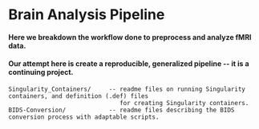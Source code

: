 # Brain Analysis Pipeline

#### Here we breakdown the workflow done to preprocess and analyze fMRI data.
#### Our attempt here is create a reproducible, generalized pipeline -- it is a continuing project.

    Singularity_Containers/     -- readme files on running Singularity containers, and definition (.def) files  
                                   for creating Singularity containers. 
    BIDS-Conversion/            -- readme files describing the BIDS conversion process with adaptable scripts.
    